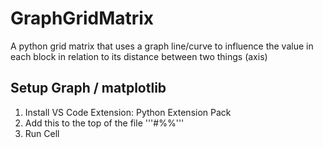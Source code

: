 # GraphGridMatrix
A python grid matrix that uses a graph line/curve to influence the value in each block in relation to its distance between two things (axis)

## Setup Graph / matplotlib
1. Install VS Code Extension: Python Extension Pack
2. Add this to the top of the file '''#%%'''
3. Run Cell

